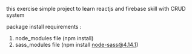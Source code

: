 this exercise simple project to learn reactjs and firebase skill with CRUD system

package install requirements :
1. node_modules file (npm install)
2. sass_modules file (npm install node-sass@4.14.1)
